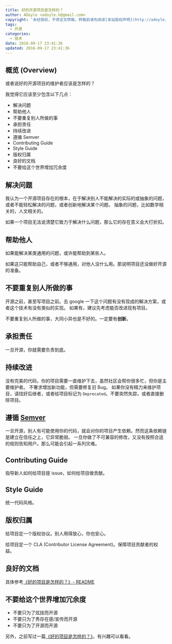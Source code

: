 ```yaml
---
title: 好的开源项目是怎样的？
author: ADoyle <adoyle.h@gmail.com>
copyright: '未经授权，不得全文转载。转载前请先阅读[本站版权声明](http://adoyle.me/copyright)'
tags:
  - 开源
categories:
  - 技术
date: 2016-09-17 23:41:36
updated: 2016-09-17 23:41:36
---
```




## 概览 (Overview)

或者说好的开源项目的维护者应该是怎样的？

我觉得它应该至少包含以下几点：

- 解决问题
- 帮助他人
- 不要重复别人所做的事
- 承担责任
- 持续改进
- 遵循 Semver
- Contributing Guide
- Style Guide
- 版权归属
- 良好的文档
- 不要给这个世界增加冗余度

<!-- more -->


<a name="解决问题"></a>
## 解决问题

我认为一个开源项目存在的根本，在于解决别人不能解决的实际的或抽象的问题，或者不能轻松解决的问题，或者创新地解决某个问题。
抽象的问题，比如数学相关的，人文相关的。

如果一个项目无法说清楚它致力于解决什么问题，那么它的存在意义会大打折扣。

<a name="帮助他人"></a>
## 帮助他人

如果能解决某类通用的问题，或许能帮助到某些人。

如果这只能帮助自己，或者不够通用，对他人没什么用。那说明项目还没做好开源的准备。

<a name="不要重复别人所做的事"></a>
## 不要重复别人所做的事

开源之前，甚至写项目之前。去 google 一下这个问题有没有现成的解决方案，或者这个技术有没有类似的实现。
如果有，建议先考虑能否改进现有项目。

不要重复别人所做的事，大同小异也是不好的。一定要有**创新**。

<a name="承担责任"></a>
## 承担责任

一旦开源，你就需要负责到底。

<a name="持续改进"></a>
## 持续改进

没有完美的代码，你的项目需要一直维护下去，虽然社区会帮你很多忙，但你是主要维护者。
不奢求增加新功能，但需要修复旧 Bug。
如果你没有精力来维护项目，请找好后继者，或者给项目标记为 `Deprecated`。不要突然失踪，或者直接删除项目。

<a name="遵循-semver"></a>
## 遵循 [Semver][]

一旦开源，别人有可能使用你的代码，就会对你的项目产生依赖。然而这条依赖链是建立在信任之上，它异常脆弱。
一旦你做了不可兼容的修改，又没有按照合适的规则告知用户。那么可能会引起一系列灾难。

<a name="contributing-guide"></a>
## Contributing Guide

指导新人如何给项目提 issue，如何给项目做贡献。

<a name="style-guide"></a>
## Style Guide

统一代码风格。

<a name="版权归属"></a>
## 版权归属

给项目定一个版权协议。别人用得放心，你也安心。

给项目定一个 CLA (Contributor License Agreement)。保障项目贡献者的权益。

<a name="良好的文档"></a>
## 良好的文档

具体参考[《好的项目是怎样的？》- README](http://adoyle.me/blog/what-kind-of-project-is-good.html#readme)

<a name="不要给这个世界增加冗余度"></a>
## 不要给这个世界增加冗余度

- 不要只为了炫技而开源
- 不要只为了秀存在感/宣传而开源
- 不要只为了开源而开源



另外，之前写过一篇[《好的项目是怎样的？》][0]，有兴趣可以看看。


<!-- 以下是相关链接 -->

[0]: http://adoyle.me/blog/what-kind-of-project-is-good.html
[Semver]: http://semver.org/

